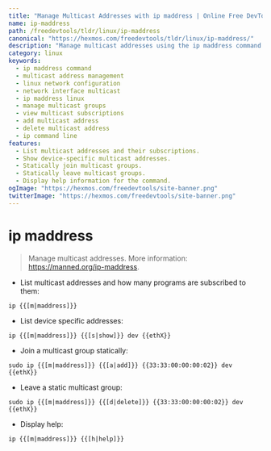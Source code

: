```yaml
---
title: "Manage Multicast Addresses with ip maddress | Online Free DevTools by Hexmos"
name: ip-maddress
path: /freedevtools/tldr/linux/ip-maddress
canonical: "https://hexmos.com/freedevtools/tldr/linux/ip-maddress/"
description: "Manage multicast addresses using the ip maddress command.  View subscribed programs, join and leave multicast groups, and manage network interfaces. Free online tool, no registration required."
category: linux
keywords:
  - ip maddress command
  - multicast address management
  - linux network configuration
  - network interface multicast
  - ip maddress linux
  - manage multicast groups
  - view multicast subscriptions
  - add multicast address
  - delete multicast address
  - ip command line
features:
  - List multicast addresses and their subscriptions.
  - Show device-specific multicast addresses.
  - Statically join multicast groups.
  - Statically leave multicast groups.
  - Display help information for the command.
ogImage: "https://hexmos.com/freedevtools/site-banner.png"
twitterImage: "https://hexmos.com/freedevtools/site-banner.png"
---
```


# ip maddress

> Manage multicast addresses.
> More information: <https://manned.org/ip-maddress>.

- List multicast addresses and how many programs are subscribed to them:

`ip {{[m|maddress]}}`

- List device specific addresses:

`ip {{[m|maddress]}} {{[s|show]}} dev {{ethX}}`

- Join a multicast group statically:

`sudo ip {{[m|maddress]}} {{[a|add]}} {{33:33:00:00:00:02}} dev {{ethX}}`

- Leave a static multicast group:

`sudo ip {{[m|maddress]}} {{[d|delete]}} {{33:33:00:00:00:02}} dev {{ethX}}`

- Display help:

`ip {{[m|maddress]}} {{[h|help]}}`
